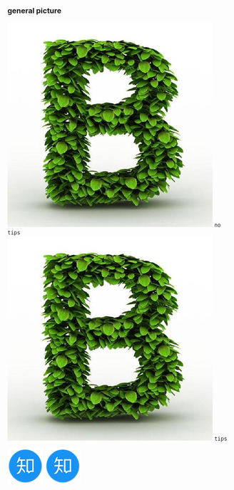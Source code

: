 ### general picture
![my logo](/images/Bepartofyou.jpg)  `no tips`  <br>
![my logo](/images/Bepartofyou.jpg "this is my logo!")  `tips` <br>


![](/images/zhihu.png "tips")
![zhihu](/images/zhihu.png "tips")
